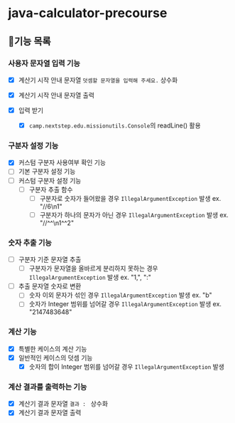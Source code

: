 # java-calculator-precourse

## 📝기능 목록

### 사용자 문자열 입력 기능

- [X] 계산기 시작 안내 문자열 `덧셈할 문자열을 입력해 주세요.` 상수화

- [X] 계산기 시작 안내 문자열 출력

- [X] 입력 받기

    - [X] `camp.nextstep.edu.missionutils.Console`의 readLine() 활용

### 구분자 설정 기능

- [X] 커스텀 구분자 사용여부 확인 기능
- [ ] 기본 구분자 설정 기능
- [ ] 커스텀 구분자 설정 기능
    - [ ] 구분자 추출 함수
        - [ ] 구분자로 숫자가 들어왔을 경우 `IllegalArgumentException` 발생 ex. "//6\n1"
        - [ ] 구분자가 하나의 문자가 아닌 경우 `IllegalArgumentException` 발생 ex. "//^^\n1^^2"

### 숫자 추출 기능

- [ ] 구분자 기준 문자열 추출
    - [ ] 구분자가 문자열을 올바르게 분리하지 못하는 경우 `IllegalArgumentException` 발생 ex. "1,", ":"
- [ ] 추출 문자열 숫자로 변환
    - [ ] 숫자 이외 문자가 섞인 경우 `IllegalArgumentException` 발생 ex. "b"
    - [ ] 숫자가 Integer 범위를 넘어갈 경우 `IllegalArgumentException` 발생 ex. "2147483648"

### 계산 기능

- [X] 특별한 케이스의 계산 기능
- [X] 일반적인 케이스의 덧셈 기능
    - [X] 숫자의 합이 Integer 범위를 넘어갈 경우 `IllegalArgumentException` 발생

### 계산 결과를 출력하는 기능

- [X] 계산기 결과 문자열 `결과 : ` 상수화
- [X] 계산기 결과 문자열 출력
